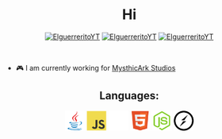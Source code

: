 <h1 align="center">Hi</h1>

<p align="center">
<a href="https://twitter.com/ElguerreritoYT" target="blank"><img src="https://img.shields.io/twitter/follow/ElguerreritoYT?color=blue&logo=twitter&logoColor=white&style=plastic" alt="ElguerreritoYT" /></a>
<a href="https://twitter.com/ElguerreritoYT" target="blank"><img src="https://img.shields.io/twitter/follow/ElguerreritoYT?color=blue&logo=twitter&logoColor=white&style=plastic" alt="ElguerreritoYT" /></a>
<a href="https://twitter.com/ElguerreritoYT" target="blank"><img src="https://img.shields.io/twitter/follow/ElguerreritoYT?color=blue&logo=twitter&logoColor=white&style=plastic" alt="ElguerreritoYT" /></a>
</p>

 <br>

- 🎮 I am currently working for [MysthicArk Studios](https://twitter.com/mysthicark)

<h2 align="center">Languages:</h3>
<p align="center">
<img src="https://github.com/devicons/devicon/blob/master/icons/java/java-original.svg" alt="java" width="40" height="40"/>
<img src="https://github.com/devicons/devicon/blob/master/icons/javascript/javascript-original.svg" alt="javascript" width="40" height="40"/>
<img src="https://github.com/devicons/devicon/blob/master/icons/discordjs/discordjs-plain.svg" alt="discordjs" width="40" height="40"/>
<img src="https://github.com/devicons/devicon/blob/master/icons/html5/html5-original.svg" alt="html5" width="40" height="40"/>
<img src="https://github.com/devicons/devicon/blob/master/icons/nodejs/nodejs-original.svg" alt="nodejs" width="40" height="40"/>
<img src="https://github.com/devicons/devicon/blob/master/icons/socketio/socketio-original.svg" alt="socketio" width="40" height="40"/>
